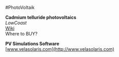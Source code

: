 #PhotoVoltaik  
  
**Cadmium telluride photovoltaics**  
*LowCoast*  
[Wiki](https://en.wikipedia.org/wiki/Cadmium_telluride_photovoltaics)  
Where to BUY?  
  
  
**PV Simulations Software**  
[www.velasolaris.com](http://www.velasolaris.com)
